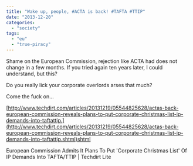 ```yaml
---
title: "Wake up, people, #ACTA is back! #TAFTA #TTIP"
date: "2013-12-20"
categories: 
  - "society"
tags: 
  - "eu"
  - "true-piracy"
---
```


Shame on the European Commission, rejection like ACTA had does not change in a few months. If you tried again ten years later, I could understand, but this?

Do you really lick your corporate overlords arses that much?

Come the fuck on...

[http://www.techdirt.com/articles/20131219/05544825628/actas-back-european-commission-reveals-plans-to-put-corporate-christmas-list-ip-demands-into-taftattip.](http://www.techdirt.com/articles/20131219/05544825628/actas-back-european-commission-reveals-plans-to-put-corporate-christmas-list-ip-demands-into-taftattip.shtml)shtml

European Commission Admits It Plans To Put 'Corporate Christmas List' Of IP Demands Into TAFTA/TTIP | Techdirt Lite
